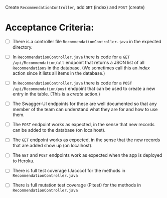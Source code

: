 Create `RecommendationController`, add `GET` (index) and `POST` (create)

# Acceptance Criteria:

- [ ] There is a controller file `RecommendationController.java`
      in the expected directory.
- [ ] In `RecommendationController.java` there is 
      code for a `GET /api/Recommendation/all` endpoint 
      that returns a JSON list of all `Recommendation`s in the database.
      (We sometimes call this an *index* action since it lists all
      items in the database.)
- [ ] In `RecommendationController.java` there is 
      code for a `POST /api/Recommendation/post` endpoint
      that can be used to create a new entry in the table. (This
      is a *create* action.)
- [ ] The Swagger-UI endpoints for these are well documented so that
      any member of the team can understand what they are for and
      how to use them.
- [ ] The `POST` endpoint works as expected, in the sense that new
      records can be added to the database (on localhost).
- [ ] The `GET` endpoint works as expected, in the sense that the new
      records that are added show up (on localhost).
- [ ] The `GET` and `POST` endpoints work as expected when the 
      app is deployed to Heroku.
- [ ] There is full test coverage (Jacoco) for the methods in 
      `RecommendationController.java`
- [ ] There is full mutation test coverage (Pitest) for the methods in
      `RecommendationController.java`



